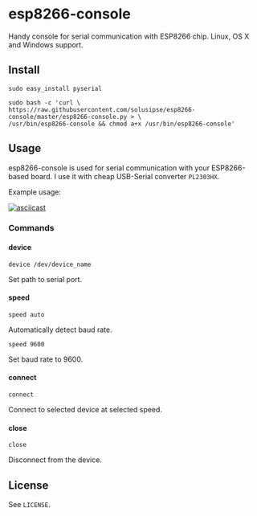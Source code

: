 # esp8266-console
Handy console for serial communication with ESP8266 chip. Linux, OS X and Windows support.

## Install
```
sudo easy_install pyserial
```

```
sudo bash -c 'curl \
https://raw.githubusercontent.com/solusipse/esp8266-console/master/esp8266-console.py > \
/usr/bin/esp8266-console && chmod a+x /usr/bin/esp8266-console'
```

## Usage
esp8266-console is used for serial communication with your ESP8266-based board. I use it with cheap USB-Serial converter `PL2303HX`.

Example usage:

[![asciicast](https://asciinema.org/a/cbzpp05m9af8e7si6wq4ov7us.png)](https://asciinema.org/a/cbzpp05m9af8e7si6wq4ov7us)

### Commands

#### device
```
device /dev/device_name
```
Set path to serial port.

#### speed
```
speed auto
```
Automatically detect baud rate.
```
speed 9600
```
Set baud rate to 9600.

#### connect
```
connect
```
Connect to selected device at selected speed.

#### close
```
close
```
Disconnect from the device.

## License
See `LICENSE`.
